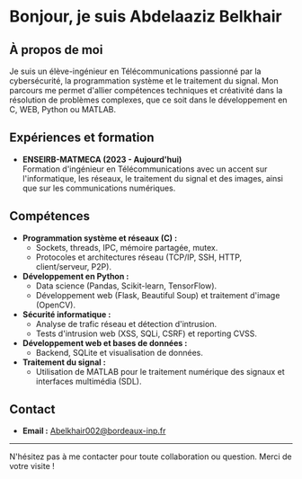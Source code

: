 # Bonjour, je suis Abdelaaziz Belkhair

## À propos de moi
Je suis un élève-ingénieur en Télécommunications passionné par la cybersécurité, la programmation système et le traitement du signal. Mon parcours me permet d'allier compétences techniques et créativité dans la résolution de problèmes complexes, que ce soit dans le développement en C, WEB, Python ou MATLAB.

## Expériences et formation
- **ENSEIRB-MATMECA (2023 - Aujourd'hui)**  
  Formation d'ingénieur en Télécommunications avec un accent sur l'informatique, les réseaux, le traitement du signal et des images, ainsi que sur les communications numériques.

## Compétences
- **Programmation système et réseaux (C) :**  
  - Sockets, threads, IPC, mémoire partagée, mutex.  
  - Protocoles et architectures réseau (TCP/IP, SSH, HTTP, client/serveur, P2P).
- **Développement en Python :**  
  - Data science (Pandas, Scikit-learn, TensorFlow).  
  - Développement web (Flask, Beautiful Soup) et traitement d'image (OpenCV).
- **Sécurité informatique :**  
  - Analyse de trafic réseau et détection d'intrusion.  
  - Tests d'intrusion web (XSS, SQLi, CSRF) et reporting CVSS.
- **Développement web et bases de données :**  
  - Backend, SQLite et visualisation de données.
- **Traitement du signal :**  
  - Utilisation de MATLAB pour le traitement numérique des signaux et interfaces multimédia (SDL).

## Contact
- **Email :** [Abelkhair002@bordeaux-inp.fr](mailto:Abelkhair002@bordeaux-inp.fr)

---

N'hésitez pas à me contacter pour toute collaboration ou question. Merci de votre visite !
